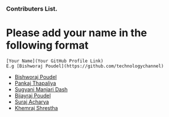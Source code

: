 ### Contributers List.

# Please add your name in the following format

```
[Your Name](Your GitHub Profile Link)
E.g [Bishworaj Poudel](https://github.com/technologychannel)
```

- [Bishworaj Poudel](https://github.com/bishworajpoudelofficial)
- [Pankaj Thapaliya](https://github.com/pankaj485)
- [Sugyani Manjari Dash](https://github.com/Sugyani31)
- [Bijayraj Poudel](https://github.com/bijay123)
- [Suraj Acharya](https://github.com/virtualsurajacharya/)
- [Khemraj Shrestha](https://github.com/itsmekhemraj)